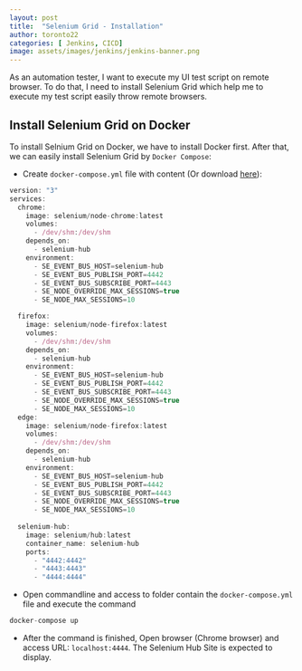 ```yaml
---
layout: post
title:  "Selenium Grid - Installation"
author: toronto22
categories: [ Jenkins, CICD]
image: assets/images/jenkins/jenkins-banner.png
---
```


As an automation tester, I want to execute my UI test script on remote browser. To do that, I need to install Selenium Grid which help me to execute my test script easily throw remote browsers.
## Install Selenium Grid on Docker
To install Selnium Grid on Docker, we have to install Docker first. After that, we can easily install Selenium Grid by `Docker Compose`:

- Create `docker-compose.yml` file with content (Or download [here](resources/docker-compose/selenium-grid/docker-compose.yml)):
```js
version: "3"
services:
  chrome:
    image: selenium/node-chrome:latest
    volumes:
      - /dev/shm:/dev/shm
    depends_on:
      - selenium-hub
    environment:
      - SE_EVENT_BUS_HOST=selenium-hub
      - SE_EVENT_BUS_PUBLISH_PORT=4442
      - SE_EVENT_BUS_SUBSCRIBE_PORT=4443
      - SE_NODE_OVERRIDE_MAX_SESSIONS=true
      - SE_NODE_MAX_SESSIONS=10

  firefox:
    image: selenium/node-firefox:latest
    volumes:
      - /dev/shm:/dev/shm
    depends_on:
      - selenium-hub
    environment:
      - SE_EVENT_BUS_HOST=selenium-hub
      - SE_EVENT_BUS_PUBLISH_PORT=4442
      - SE_EVENT_BUS_SUBSCRIBE_PORT=4443
      - SE_NODE_OVERRIDE_MAX_SESSIONS=true
      - SE_NODE_MAX_SESSIONS=10     
  edge:
    image: selenium/node-firefox:latest
    volumes:
      - /dev/shm:/dev/shm
    depends_on:
      - selenium-hub
    environment:
      - SE_EVENT_BUS_HOST=selenium-hub
      - SE_EVENT_BUS_PUBLISH_PORT=4442
      - SE_EVENT_BUS_SUBSCRIBE_PORT=4443
      - SE_NODE_OVERRIDE_MAX_SESSIONS=true
      - SE_NODE_MAX_SESSIONS=10   
 
  selenium-hub:
    image: selenium/hub:latest
    container_name: selenium-hub
    ports:
      - "4442:4442"
      - "4443:4443"
      - "4444:4444"
```
- Open commandline and access to folder contain the `docker-compose.yml` file and execute the command 

```js
docker-compose up
```

- After the command is finished, Open browser (Chrome browser) and access URL: `localhost:4444`. The Selenium Hub Site is expected to display.



